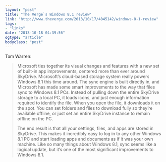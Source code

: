 ```yaml
---
layout: "post"
title: "The Verge`s Windows 8.1 review"
link: "http://www.theverge.com/2013/10/17/4845142/windows-8-1-review"
tags: 
- "links"
date: "2013-10-18 04:39:56"
ogtype: "article"
bodyclass: "post"
---
```


Tom Warren:

> Microsoft ties together its visual changes and features with a new set of built-in app improvements, centered more than ever around SkyDrive. Microsoft’s cloud-based storage system really powers Windows 8.1 this time around. The sync engine is built directly in, and Microsoft has made some smart improvements to the way that files sync to Windows 8.1 PCs. Instead of pulling down the entire SkyDrive storage to a local PC, it loads icons, and just enough information required to identify the file. When you open the file, it downloads it on the spot. You can set folders and files to download fully so they’re available offline, or just set an entire SkyDrive instance to remain offline on the PC.
> 
> The end result is that all your settings, files, and apps are stored in SkyDrive. This makes it incredibly easy to log in to any other Windows 8.1 PC and start loading apps and documents as if it was your own machine. Like so many things about Windows 8.1, sync seems like a logical update, but it’s one of the most significant improvements to Windows 8.1.